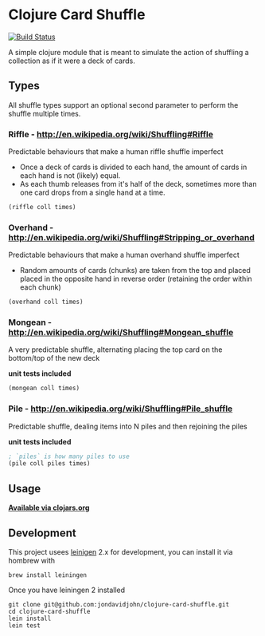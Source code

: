 # Clojure Card Shuffle

[![Build Status](https://travis-ci.org/jondavidjohn/clojure-card-shuffle.png?branch=master,develop)](https://travis-ci.org/jondavidjohn/clojure-card-shuffle)

A simple clojure module that is meant to simulate the action of shuffling
a collection as if it were a deck of cards.

## Types

All shuffle types support an optional second parameter to perform the shuffle multiple times.

### Riffle - http://en.wikipedia.org/wiki/Shuffling#Riffle

  Predictable behaviours that make a human riffle shuffle imperfect

  - Once a deck of cards is divided to each hand, the amount of cards in each hand is not (likely) equal.
  - As each thumb releases from it's half of the deck, sometimes more than one card drops from a single hand at a time.

```clojure
(riffle coll times)
```

### Overhand - http://en.wikipedia.org/wiki/Shuffling#Stripping_or_overhand

  Predictable behaviours that make a human overhand shuffle imperfect

  - Random amounts of cards (chunks) are taken from the top and placed placed in the opposite hand in reverse order (retaining the order within each chunk)

```clojure
(overhand coll times)
```

### Mongean - http://en.wikipedia.org/wiki/Shuffling#Mongean_shuffle

  A very predictable shuffle, alternating placing the top card on the bottom/top of the new deck

__unit tests included__

```clojure
(mongean coll times)
```

### Pile - http://en.wikipedia.org/wiki/Shuffling#Pile_shuffle

  Predictable shuffle, dealing items into N piles and then rejoining the piles

__unit tests included__

```clojure
; `piles` is how many piles to use
(pile coll piles times)
```


## Usage

[**Available via clojars.org**](https://clojars.org/card-shuffle)

## Development

This project usees [leinigen](http://leiningen.org/) 2.x for development, you can install
it via hombrew with

    brew install leiningen

Once you have leiningen 2 installed

    git clone git@github.com:jondavidjohn/clojure-card-shuffle.git
    cd clojure-card-shuffle
    lein install
    lein test
